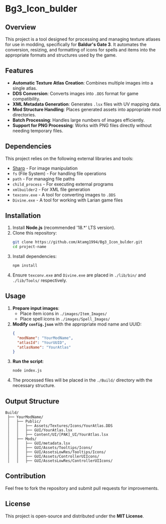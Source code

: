 # Bg3_Icon_bulder

## Overview
This project is a tool designed for processing and managing texture atlases for use in modding, specifically for **Baldur's Gate 3**. It automates the conversion, resizing, and formatting of icons for spells and items into the appropriate formats and structures used by the game.

## Features
- **Automatic Texture Atlas Creation**: Combines multiple images into a single atlas.
- **DDS Conversion**: Converts images into `.DDS` format for game compatibility.
- **XML Metadata Generation**: Generates `.lsx` files with UV mapping data.
- **Mod Structure Handling**: Places generated assets into appropriate mod directories.
- **Batch Processing**: Handles large numbers of images efficiently.
- **Support for PNG Processing**: Works with PNG files directly without needing temporary files.

## Dependencies
This project relies on the following external libraries and tools:
- [Sharp](https://sharp.pixelplumbing.com/) - For image manipulation
- `fs` (File System) - For handling file operations
- `path` - For managing file paths
- `child_process` - For executing external programs
- `xmlbuilder2` - For XML file generation
- `texconv.exe` - A tool for converting images to `.DDS`
- `Divine.exe` - A tool for working with Larian game files

## Installation
1. Install **Node.js** (recommended '18.*'  LTS version).
2. Clone this repository:
   ```sh
   git clone https://github.com/Atamg1994/Bg3_Icon_bulder.git
   cd project-name
   ```
3. Install dependencies:
   ```sh
   npm install
   ```
4. Ensure `texconv.exe` and `Divine.exe` are placed in `./lib/bin/` and `./lib/Tools/` respectively.

## Usage
1. **Prepare input images**:
   - Place item icons in `./images/Item_Images/`
   - Place spell icons in `./images/Spell_Images/`
2. **Modify `config.json`** with the appropriate mod name and UUID:
   ```json
   {
     "modName": "YourModName",
     "atlasId": "YourUUID",
     "atlasName": "YourAtlas"
   }
   ```
3. **Run the script**:
   ```sh
   node index.js
   ```
4. The processed files will be placed in the `./Build/` directory with the necessary structure.

## Output Structure
```
Build/
 ├── YourModName/
 │   ├── Public/
 │   │   ├── Assets/Textures/Icons/YourAtlas.DDS
 │   │   ├── GUI/YourAtlas.lsx
 │   │   ├── Content/UI/[PAK]_UI/YourAtlas.lsx
 │   ├── Mods/
 │   │   ├── GUI/metadata.lsx
 │   │   ├── GUI/Assets/Tooltips/Icons/
 │   │   ├── GUI/AssetsLowRes/Tooltips/Icons/
 │   │   ├── GUI/Assets/ControllerUIIcons/
 │   │   ├── GUI/AssetsLowRes/ControllerUIIcons/
```

## Contribution
Feel free to fork the repository and submit pull requests for improvements. 

## License
This project is open-source and distributed under the **MIT License**.

